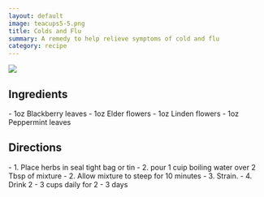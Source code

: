 ```yaml
---
layout: default
image: teacups5-5.png
title: Colds and Flu
summary: A remedy to help relieve symptoms of cold and flu
category: recipe
---
```

<img src="{{site.baseurl}}/img/teacups5-5.png" class="img-resize">

<h2 class="recipe-center">Ingredients</h2>
- 1oz Blackberry leaves
- 1oz Elder flowers
- 1oz Linden flowers
- 1oz Peppermint leaves

<h2 class="recipe-center">Directions</h2>
- 1. Place herbs in seal tight bag or tin
- 2. pour 1 cuip boiling water over 2 Tbsp of mixture
- 2. Allow mixture to steep for 10 minutes
- 3. Strain.
- 4. Drink 2 - 3 cups daily for 2 - 3 days
